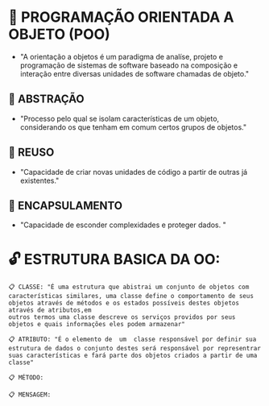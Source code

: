 # 📁 PROGRAMAÇÃO ORIENTADA A OBJETO (POO)

 - "A orientação a objetos é um paradigma de analíse, projeto e programação de sistemas de software baseado na
 composição e interação entre diversas unidades de software chamadas de objeto."

## 📌 ABSTRAÇÃO
  - "Processo pelo qual se isolam características de um objeto, considerando os que tenham em comum certos grupos
  de objetos."

## 📌 REUSO
  - "Capacidade de criar novas unidades de código a partir de outras já existentes."

## 📌 ENCAPSULAMENTO
  - "Capacidade de esconder complexidades e proteger dados. "

# 🔓 ESTRUTURA BASICA DA OO:

    📋 CLASSE: "É uma estrutura que abistrai um conjunto de objetos com características similares, uma classe define o comportamento de seus objetos através de métodos e os estados possíveis destes objetos através de atributos,em 
    outros termos uma classe descreve os serviços providos por seus objetos e quais informações eles podem armazenar"

    📋 ATRIBUTO: "É o elemento de  um  classe responsável por definir sua estrutura de dados o conjunto destes será responsável por representrar suas características e fará parte dos objetos criados a partir de uma classe" 

    📋 MÉTODO: 

    📋 MENSAGEM: 


